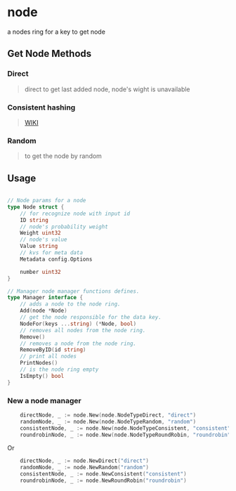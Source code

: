 # node

a nodes ring for a key to get node

## Get Node Methods

### Direct

> direct to get last added node, node's wight is unavailable


### Consistent hashing

> [WIKI](https://en.wikipedia.org/wiki/Consistent_hashing)

### Random

> to get the node by random


## Usage

```go

// Node params for a node
type Node struct {
	// for recognize node with input id
	ID string
	// node's probability weight
	Weight uint32
	// node's value
	Value string
	// kvs for meta data
	Metadata config.Options

	number uint32
}

// Manager node manager functions defines.
type Manager interface {
	// adds a node to the node ring.
	Add(node *Node)
	// get the node responsible for the data key.
	NodeFor(keys ...string) (*Node, bool)
	// removes all nodes from the node ring.
	Remove()
	// removes a node from the node ring.
	RemoveByID(id string)
	// print all nodes
	PrintNodes()
	// is the node ring empty
	IsEmpty() bool
}
```

### New a node manager

```go
	directNode, _ := node.New(node.NodeTypeDirect, "direct")
	randomNode, _ := node.New(node.NodeTypeRandom, "random")
	consistentNode, _ := node.New(node.NodeTypeConsistent, "consistent")
	roundrobinNode, _ := node.New(node.NodeTypeRoundRobin, "roundrobin")
```

Or 

```go
	directNode, _ := node.NewDirect("direct")
	randomNode, _ := node.NewRandom("random")
	consistentNode, _ := node.NewConsistent("consistent")
	roundrobinNode, _ := node.NewRoundRobin("roundrobin")
```

